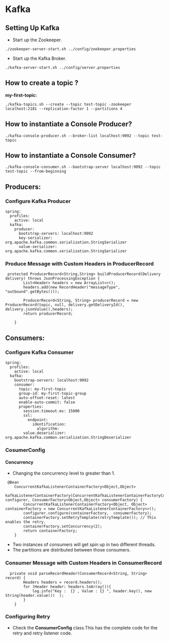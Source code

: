 # Kafka 

## Setting Up Kafka

-   Start up the Zookeeper.

```youtrack
./zookeeper-server-start.sh ../config/zookeeper.properties
```

-   Start up the Kafka Broker.

```youtrack
./kafka-server-start.sh ../config/server.properties
```

## How to create a topic ?

**my-first-topic:**
```youtrack
./kafka-topics.sh --create --topic test-topic -zookeeper localhost:2181 --replication-factor 1 --partitions 4
```

## How to instantiate a Console Producer?

```youtrack
./kafka-console-producer.sh --broker-list localhost:9092 --topic test-topic
```

## How to instantiate a Console Consumer?

```youtrack
./kafka-console-consumer.sh --bootstrap-server localhost:9092 --topic test-topic --from-beginning
```

## Producers:

### Configure Kafka Producer

```youtrack
spring:
  profiles:
    active: local
  kafka:
    producer:
      bootstrap-servers: localhost:9092
      key-serializer: org.apache.kafka.common.serialization.StringSerializer
      value-serializer: org.apache.kafka.common.serialization.StringSerializer
```

### Produce Message with Custom Headers in ProducerRecord

```youtrack
 protected ProducerRecord<String,String> buildProducerRecord(Delivery delivery) throws JsonProcessingException {
        List<Header> headers = new ArrayList<>();
        headers.add(new RecordHeader("messageType", "outbound".getBytes()));

        ProducerRecord<String, String> producerRecord = new ProducerRecord(topic, null, delivery.getDeliveryId(), delivery.jsonValue(),headers);
        return producerRecord;

    }
```

## Consumers:

### Configure Kafka Consumer

```youtrack
spring:
  profiles:
    active: local
  kafka:
    bootstrap-servers: localhost:9092
    consumer:
      topic: my-first-topic
      group-id: my-first-topic-group
      auto-offset-reset: latest
      enable-auto-commit: false
      properties:
        session.timeout.ms: 15000
        ssl:
          endpoint:
            identification:
              algorithm:
        value.deserializer: org.apache.kafka.common.serialization.StringDeserializer
```

### CosumerConfig


#### Concurrency 

-   Changing the concurrency level to greater than 1.

```youtrack
 @Bean
    ConcurrentKafkaListenerContainerFactory<Object,Object>
    kafkaListenerContainerFactory(ConcurrentKafkaListenerContainerFactoryConfigurer configurer, ConsumerFactory<Object,Object> consumerFactory) {
        ConcurrentKafkaListenerContainerFactory<Object, Object> containerFactory = new ConcurrentKafkaListenerContainerFactory<>();
        configurer.configure(containerFactory,  consumerFactory);
        containerFactory.setRetryTemplate(retryTemplate()); // This enables the retry.
        containerFactory.setConcurrency(2);
        return containerFactory;
    }
```

-   Two instances of consumers will get spin up in two different threads.
-   The partitions are distributed between those consumers.

### Consumer Message with Custom Headers in ConsumerRecord

```youtrack
  private void parseRecordHeader(ConsumerRecord<String, String> record) {
        Headers headers = record.headers();
        for (Header header: headers.toArray()){
            log.info("Key :  {} , Value : {} ", header.key(), new String(header.value())  );
        }
    }
```

### Configuring Retry

- Check the **ConsumerConfig** class.This has the complete code for the retry and retry listener code.
